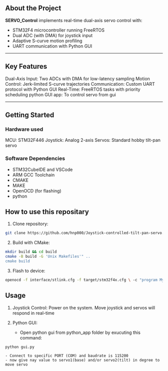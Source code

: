 

## About the Project
**SERVO_Control** implements real-time dual-axis servo control with:
- STM32F4 microcontroller running FreeRTOS
- Dual ADC (with DMA) for joystick input
- Adaptive S-curve motion profiling
- UART communication with Python GUI



---

## Key Features

 Dual-Axis Input: Two ADCs with DMA for low-latency sampling 
 Motion Control: Jerk-limited S-curve trajectories 
 Communication: Custom UART protocol with Python GUI 
 Real-Time: FreeRTOS tasks with priority scheduling 
 python GUI app: To control servo from gui

---

## Getting Started

### Hardware used

MCU: STM32F446
Joystick: Analog 2-axis 
Servos: Standard hobby tilt-pan servo

### Software Dependencies
- STM32CubeIDE and VSCode
- ARM GCC Toolchain
- CMAKE
- MAKE
- OpenOCD (for flashing)
- python


## How to use this repositary

1. Clone repository:

```bash
git clone https://github.com/hnp000/Joystick-controlled-tilt-pan-servo.git
```

2. Build with CMake:
```bash
mkdir build && cd build
cmake -B build -G 'Unix Makefiles'" ..
cmake build
```

3. Flash to device:
```bash
openocd -f interface/stlink.cfg -f target/stm32f4x.cfg \ -c "program MyApp.elf verify reset exit"
```

## Usage
1. Joystick Control: 
    Power on the system. Move joystick and  servos will respond in real-time

2. Python GUI:
    - Open python gui from python_app folder by exucuting this command: 
```bash
python gui.py
```
    - Connect to specific PORT (COM) and baudrate is 115200
    - now give nay value to servo1(base) and/or servo2(tilt) in degree to move servo
